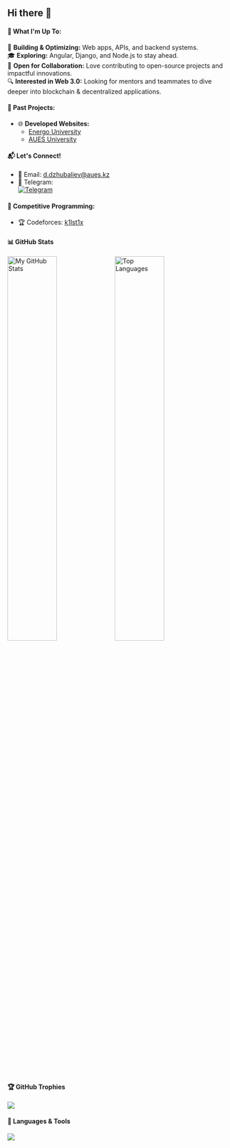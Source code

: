 ## Hi there 👋

#### 🌟 What I'm Up To:
🚀 **Building & Optimizing:** Web apps, APIs, and backend systems.  
🎓 **Exploring:** Angular, Django, and Node.js to stay ahead.  
🤝 **Open for Collaboration:** Love contributing to open-source projects and impactful innovations.  
🔍 **Interested in Web 3.0:** Looking for mentors and teammates to dive deeper into blockchain & decentralized applications.  

#### 💼 Past Projects:
- 🌐 **Developed Websites:**  
  - [Energo University](https://energo.university)  
  - [AUES University](https://aues.edu.kz)  

#### 📬 Let's Connect!
- 📧 Email: d.dzhubaliev@aues.kz  
- 💬 Telegram:  
  <a href="https://t.me/inflorescenc" target="_blank">
    <img src="https://img.shields.io/badge/Telegram-26A5E4?style=for-the-badge&logo=telegram&logoColor=white" alt="Telegram">
  </a>  

#### 🎯 Competitive Programming:
- 🏆 Codeforces: [k1lst1x](https://codeforces.com/profile/k1lst1x)


#### 📊 GitHub Stats
<img alt="My GitHub Stats" width="47%" src="https://github-readme-stats.vercel.app/api?username=k1lst1x&show_icons=true&theme=dark"/>
<img alt="Top Languages" width="47%" src="https://github-readme-stats.vercel.app/api/top-langs/?username=k1lst1x&layout=compact&theme=dark"/>

#### 🏆 GitHub Trophies
<img src="https://github-profile-trophy.vercel.app/?username=k1lst1x&theme=darkhub&no-bg=true&no-frame=true" />

#### 🔧 Languages & Tools
<p align="left">
  <img src="https://skillicons.dev/icons?i=python,django,html,css,js,bootstrap,mysql,postgres,git,linux,nginx,sqlite,github" />
</p>
